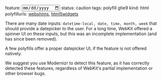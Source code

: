 feature: <input type=date>
status: caution
tags: polyfill gtie9
kind: html
polyfillurls: [webshims](http://tests-anciens.ljouhet.net/webshims/), [html5widgets](http://www.useragentman.com/blog/2010/07/27/cross-browser-html5-forms-using-modernizr-webforms2-and-html5widgets/)

There are many date inputs: `datetime-local, date, time, month, week` that should provide a datepicker to the user. For a long time, WebKit offered a spinner UI on these inputs, but this was an incomplete implementation (and has since been removed).

A few polyfills offer a proper datepicker UI, if the feature is not offered natively.

We suggest you use Modernizr to detect this feature, as it has correctly detected these features, regardless of WebKit's partial implementation or other browser bugs.
